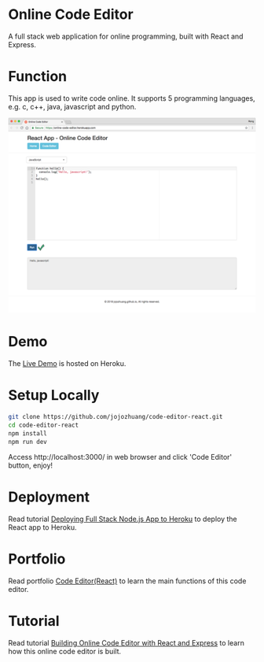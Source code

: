 # Online Code Editor
A full stack web application for online programming, built with React and Express.

# Function
This app is used to write code online. It supports 5 programming languages, e.g. c, c++, java, javascript and python.

<kbd>![image](/public/execute.png)</kbd>

# Demo
The [Live Demo](https://online-code-editor.herokuapp.com/) is hosted on Heroku.

# Setup Locally
```bash
git clone https://github.com/jojozhuang/code-editor-react.git
cd code-editor-react
npm install
npm run dev
```
Access http://localhost:3000/ in web browser and click 'Code Editor' button, enjoy!

# Deployment
Read tutorial [Deploying Full Stack Node.js App to Heroku](http://jojozhuang.github.io/tutorial/react/deploying-full-stack-nodejs-app-to-heroku/) to deploy the React app to Heroku.

# Portfolio
Read portfolio [Code Editor(React)](http://jojozhuang.github.io/portfolio/code-editor-react/) to learn the main functions of this code editor.

# Tutorial
Read tutorial [Building Online Code Editor with React and Express](http://jojozhuang.github.io/tutorial/react/building-online-code-editor-with-react-and-express/) to learn how this online code editor is built.
